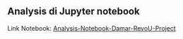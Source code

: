 ## Analysis di Jupyter notebook

Link Notebook: [Analysis-Notebook-Damar-RevoU-Project](https://colab.research.google.com/drive/1d1Y3Jp-W06de8kx-R53jYA-5L_0dF2D4?usp=sharing)

